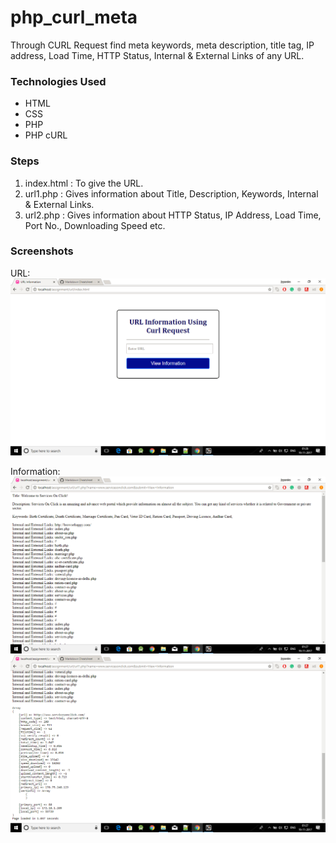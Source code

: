 # php_curl_meta
Through CURL Request find meta keywords, meta description, title tag, IP address, Load Time, HTTP Status, Internal & External Links of any URL.

### Technologies Used
* HTML                                        
* CSS  
* PHP	
* PHP cURL

### Steps
1. index.html : To give the URL.
2. url1.php : Gives information about Title, Description, Keywords, Internal & External Links.
3. url2.php : Gives information about HTTP Status, IP Address, Load Time, Port No., Downloading Speed etc. 

### Screenshots
URL:
<img src="/screenshots1/Screenshot (28).png" width="=1000px">

Information:
<img src="/screenshots1/Screenshot (31).png" width="=1000px">
<img src="/screenshots1/Screenshot (32).png" width="=1000px">



 
